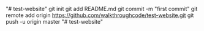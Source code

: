 "# test-website"  git init git add README.md git commit -m "first commit" git remote add origin https://github.com/walkthroughcode/test-website.git git push -u origin master
"# test-website" 
